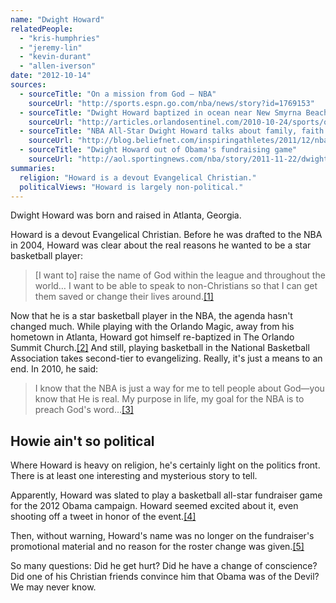 ```yaml
---
name: "Dwight Howard"
relatedPeople:
  - "kris-humphries"
  - "jeremy-lin"
  - "kevin-durant"
  - "allen-iverson"
date: "2012-10-14"
sources:
  - sourceTitle: "On a mission from God – NBA"
    sourceUrl: "http://sports.espn.go.com/nba/news/story?id=1769153"
  - sourceTitle: "Dwight Howard baptized in ocean near New Smyrna Beach"
    sourceUrl: "http://articles.orlandosentinel.com/2010-10-24/sports/os-magic-dwight-howard-baptized-1024120101024_1_dwight-howard-orlando-magic-center-church-members"
  - sourceTitle: "NBA All-Star Dwight Howard talks about family, faith and destiny"
    sourceUrl: "http://blog.beliefnet.com/inspiringathletes/2011/12/nba-all-star-dwight-howard-talks-about-family-faith-and-destiny.html"
  - sourceTitle: "Dwight Howard out of Obama's fundraising game"
    sourceUrl: "http://aol.sportingnews.com/nba/story/2011-11-22/dwight-howard-out-of-obamas-fundraising-game"
summaries:
  religion: "Howard is a devout Evangelical Christian."
  politicalViews: "Howard is largely non-political."
---
```


Dwight Howard was born and raised in Atlanta, Georgia.

Howard is a devout Evangelical Christian. Before he was drafted to the NBA in 2004, Howard was clear about the real reasons he wanted to be a star basketball player:

>[I want to] raise the name of God within the league and throughout the world… I want to be able to speak to non-Christians so that I can get them saved or change their lives around.<a class="source-citation" href="#http%3A%2F%2Fsports.espn.go.com%2Fnba%2Fnews%2Fstory%3Fid%3D1769153" title="On a mission from God – NBA">[1]</a>

Now that he is a star basketball player in the NBA, the agenda hasn't changed much. While playing with the Orlando Magic, away from his hometown in Atlanta, Howard got himself re-baptized in The Orlando Summit Church.<a class="source-citation" href="#http%3A%2F%2Farticles.orlandosentinel.com%2F2010-10-24%2Fsports%2Fos-magic-dwight-howard-baptized-1024120101024_1_dwight-howard-orlando-magic-center-church-members" title="Dwight Howard baptized in ocean near New Smyrna Beach">[2]</a> And still, playing basketball in the National Basketball Association takes second-tier to evangelizing. Really, it's just a means to an end. In 2010, he said:

>I know that the NBA is just a way for me to tell people about God—you know that He is real. My purpose in life, my goal for the NBA is to preach God's word…<a class="source-citation" href="#http%3A%2F%2Fblog.beliefnet.com%2Finspiringathletes%2F2011%2F12%2Fnba-all-star-dwight-howard-talks-about-family-faith-and-destiny.html" title="NBA All-Star Dwight Howard talks about family, faith and destiny">[3]</a>

## 

## Howie ain't so political

Where Howard is heavy on religion, he's certainly light on the politics front. There is at least one interesting and mysterious story to tell.

Apparently, Howard was slated to play a basketball all-star fundraiser game for the 2012 Obama campaign. Howard seemed excited about it, even shooting off a tweet in honor of the event.<a class="source-citation" href="#http%3A%2F%2Faol.sportingnews.com%2Fnba%2Fstory%2F2011-11-22%2Fdwight-howard-out-of-obamas-fundraising-game" title="Dwight Howard out of Obama&apos;s fundraising game">[4]</a>

Then, without warning, Howard's name was no longer on the fundraiser's promotional material and no reason for the roster change was given.<a class="source-citation" href="#http%3A%2F%2Faol.sportingnews.com%2Fnba%2Fstory%2F2011-11-22%2Fdwight-howard-out-of-obamas-fundraising-game" title="Dwight Howard out of Obama&apos;s fundraising game">[5]</a>

So many questions: Did he get hurt? Did he have a change of conscience? Did one of his Christian friends convince him that Obama was of the Devil? We may never know.
